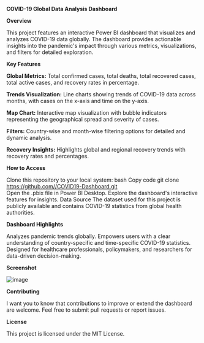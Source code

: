**COVID-19 Global Data Analysis Dashboard**

**Overview**

This project features an interactive Power BI dashboard that visualizes and analyzes COVID-19 data globally. The dashboard provides actionable insights into the pandemic's impact through various metrics, visualizations, and filters for detailed exploration.

**Key Features**

**Global Metrics:** Total confirmed cases, total deaths, total recovered cases, total active cases, and recovery rates in percentage.

**Trends Visualization:** Line charts showing trends of COVID-19 data across months, with cases on the x-axis and time on the y-axis.

**Map Chart:** Interactive map visualization with bubble indicators representing the geographical spread and severity of cases.

**Filters:** Country-wise and month-wise filtering options for detailed and dynamic analysis.

**Recovery Insights:** Highlights global and regional recovery trends with recovery rates and percentages.

**How to Access**

Clone this repository to your local system:
bash
Copy code
git clone [https://github.com/<your-username>/COVID19-Dashboard.git](https://github.com/Waqar090/Corona_19-Global-Data-Analytics)  
Open the .pbix file in Power BI Desktop.
Explore the dashboard's interactive features for insights.
Data Source
The dataset used for this project is publicly available and contains COVID-19 statistics from global health authorities.

**Dashboard Highlights**

Analyzes pandemic trends globally.
Empowers users with a clear understanding of country-specific and time-specific COVID-19 statistics.
Designed for healthcare professionals, policymakers, and researchers for data-driven decision-making.

**Screenshot**

![image](https://github.com/user-attachments/assets/ef01670b-3bbd-47b5-8723-4eb5320ce753)


**Contributing**

I want you to know that contributions to improve or extend the dashboard are welcome. Feel free to submit pull requests or report issues.

**License**

This project is licensed under the MIT License.

